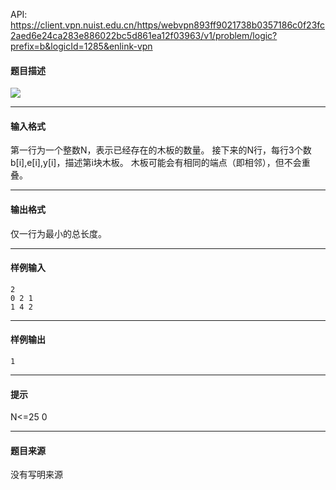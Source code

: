 API: https://client.vpn.nuist.edu.cn/https/webvpn893ff9021738b0357186c0f23fc2aed6e24ca283e886022bc5d861ea12f03963/v1/problem/logic?prefix=b&logicId=1285&enlink-vpn

#### 题目描述

![](../file/1285_0.jpg)

---

#### 输入格式

第一行为一个整数N，表示已经存在的木板的数量。 接下来的N行，每行3个数b\[i\],e\[i\],y\[i\]，描述第i块木板。 木板可能会有相同的端点（即相邻），但不会重叠。

---

#### 输出格式

仅一行为最小的总长度。

---

#### 样例输入
```
2
0 2 1
1 4 2
```

---

#### 样例输出
```
1
```

---

#### 提示

N<=25 0

---

#### 题目来源

没有写明来源